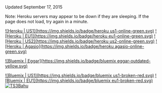 Updated September 17, 2015

Note: Heroku servers may appear to be down if they are sleeping. If the page does not load, try again in a minute.

[![Heroku | US1](https://img.shields.io/badge/heroku us1-online-green.svg)](https://agar-clone-us.herokuapp.com/)
[![Heroku | EU1](https://img.shields.io/badge/heroku eu1-online-green.svg)](https://agar-clone.herokuapp.com/)
[![Heroku | US2](https://img.shields.io/badge/heroku us2-online-green.svg)](https://agario-clone-us.herokuapp.com/)
[![Heroku | Agasio](https://img.shields.io/badge/heroku agasio-online-green.svg)](https://agasio.herokuapp.com/)

[![Bluemix | Eggar](https://img.shields.io/badge/bluemix eggar-outdated-yellow.svg)](http://eggar.io/)

[![Bluemix | US1](https://img.shields.io/badge/bluemix us1-broken-red.svg)](http://agar-clone.mybluemix.net/)
[![Bluemix | EU1](https://img.shields.io/badge/bluemix eu1-broken-red.svg)](http://agar-clone.eu-gb.mybluemix.net/)
[![TS3Bahu](https://img.shields.io/badge/TS3Bahu-dead-red.svg)](http://agar.ts3bahu.com:3000)